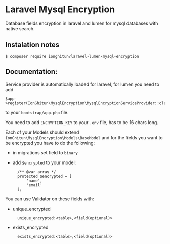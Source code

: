 # Laravel Mysql Encryption

Database fields encryption in laravel and lumen for mysql databases with native search.

## Instalation notes

`$ composer require ionghitun/laravel-lumen-mysql-encryption`

## Documentation:

Service provider is automatically loaded for laravel, for lumen you need to add 

    $app->register(IonGhitun\MysqlEncryption\MysqlEncryptionServiceProvider::class);
    
to your `bootstrap/app.php` file.

You need to add `ENCRYPTION_KEY` to your `.env` file, has to be 16 chars long.

Each of your Models should extend `IonGhitun\MysqlEncryption\Models\BaseModel` and for the fields you want to be encrypted you have to do the following:

- in migrations set field to `binary`
- add `$encrypted` to your model:
    
        /** @var array */
        protected $encrypted = [
            'name',
            'email'
        ];
        
You can use Validator on these fields with:

- unique_encrypted

        unique_encrypted:<table>,<field(optional)>
        
- exists_encrypted

        exists_encrypted:<table>,<field(optional)>
